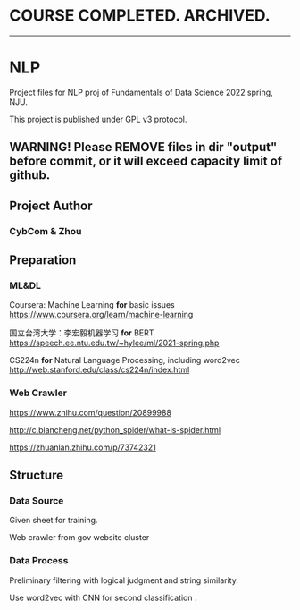 # COURSE COMPLETED. ARCHIVED.

---

# NLP

Project files for NLP proj of Fundamentals of Data Science 2022 spring, NJU.

This project is published under GPL v3 protocol.

## WARNING! Please REMOVE files in dir "output" before commit, or it will exceed capacity limit of github.

## Project Author

### CybCom & Zhou

## Preparation

### ML&DL

Coursera: Machine Learning **for** basic issues https://www.coursera.org/learn/machine-learning 

国立台湾大学：李宏毅机器学习 **for** BERT https://speech.ee.ntu.edu.tw/~hylee/ml/2021-spring.php

CS224n **for** Natural Language Processing, including word2vec http://web.stanford.edu/class/cs224n/index.html

### Web Crawler

https://www.zhihu.com/question/20899988

http://c.biancheng.net/python_spider/what-is-spider.html

https://zhuanlan.zhihu.com/p/73742321


## Structure

### Data Source

Given sheet for training.

Web crawler from gov website cluster

### Data Process

Preliminary filtering with logical judgment and string similarity.

Use word2vec with CNN for second classification .

